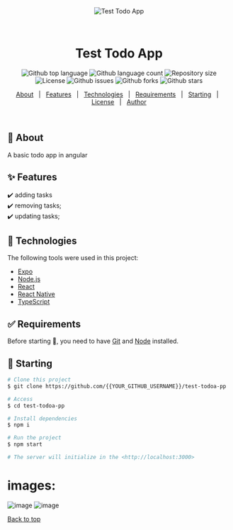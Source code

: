 <div align="center" id="top"> 
  <img src="./.github/app.gif" alt="Test Todo App" />

  &#xa0;

  <!-- <a href="https://testtodoapp.netlify.app">Demo</a> -->
</div>

<h1 align="center">Test Todo App</h1>

<p align="center">
  <img alt="Github top language" src="https://img.shields.io/github/languages/top/danivngopro/angular-TODOApp-nohelp?color=56BEB8">

  <img alt="Github language count" src="https://img.shields.io/github/languages/count/danivngopro/angular-TODOApp-nohelp?color=56BEB8">

  <img alt="Repository size" src="https://img.shields.io/github/repo-size/danivngopro/angular-TODOApp-nohelp?color=56BEB8">

  <img alt="License" src="https://img.shields.io/github/license/danivngopro/angular-TODOApp-nohelp?color=56BEB8">

  <img alt="Github issues" src="https://img.shields.io/github/issues/danivngopro/angular-TODOApp-nohelp?color=56BEB8" />

  <img alt="Github forks" src="https://img.shields.io/github/forks/danivngopro/angular-TODOApp-nohelp?color=56BEB8" />

  <img alt="Github stars" src="https://img.shields.io/github/stars/danivngopro/angular-TODOApp-nohelp?color=56BEB8" />
</p>

<!-- Status -->

<!-- <h4 align="center"> 
	🚧  Test Todoa Pp 🚀 Under construction...  🚧
</h4> 

<hr> -->

<p align="center">
  <a href="#dart-about">About</a> &#xa0; | &#xa0; 
  <a href="#sparkles-features">Features</a> &#xa0; | &#xa0;
  <a href="#rocket-technologies">Technologies</a> &#xa0; | &#xa0;
  <a href="#white_check_mark-requirements">Requirements</a> &#xa0; | &#xa0;
  <a href="#checkered_flag-starting">Starting</a> &#xa0; | &#xa0;
  <a href="#memo-license">License</a> &#xa0; | &#xa0;
  <a href="https://github.com/{{YOUR_GITHUB_USERNAME}}" target="_blank">Author</a>
</p>

<br>

## :dart: About ##

A basic todo app in angular

## :sparkles: Features ##

:heavy_check_mark: adding tasks\
:heavy_check_mark: removing tasks;\
:heavy_check_mark: updating tasks;

## :rocket: Technologies ##

The following tools were used in this project:

- [Expo](https://expo.io/)
- [Node.js](https://nodejs.org/en/)
- [React](https://pt-br.reactjs.org/)
- [React Native](https://reactnative.dev/)
- [TypeScript](https://www.typescriptlang.org/)

## :white_check_mark: Requirements ##

Before starting :checkered_flag:, you need to have [Git](https://git-scm.com) and [Node](https://nodejs.org/en/) installed.

## :checkered_flag: Starting ##

```bash
# Clone this project
$ git clone https://github.com/{{YOUR_GITHUB_USERNAME}}/test-todoa-pp

# Access
$ cd test-todoa-pp

# Install dependencies
$ npm i

# Run the project
$ npm start

# The server will initialize in the <http://localhost:3000>
```

# images: 
![image](https://user-images.githubusercontent.com/44786079/205320125-e85d804f-143e-43df-a131-bcd3a92b036c.png)
![image](https://user-images.githubusercontent.com/44786079/205320270-b7231cad-9e84-442d-8541-971e65a717b2.png)


<a href="#top">Back to top</a>
